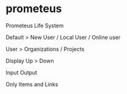 # prometeus
Prometeus Life System

Default > New User / Local User / Online user

User > Organizations / Projects

Display Up > Down

Input Output

Only Items and Links
